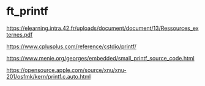 # ft_printf
https://elearning.intra.42.fr/uploads/document/document/13/Ressources_externes.pdf

https://www.cplusplus.com/reference/cstdio/printf/

https://www.menie.org/georges/embedded/small_printf_source_code.html

https://opensource.apple.com/source/xnu/xnu-201/osfmk/kern/printf.c.auto.html
